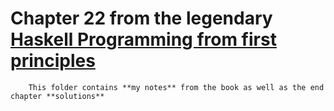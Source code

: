 # Chapter 22 from the legendary [Haskell Programming from first principles](https://haskellbook.com/) 
        
        This folder contains **my notes** from the book as well as the end chapter **solutions**
